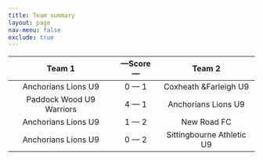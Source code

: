 ```yaml
---
title: Team summary
layout: page
nav-menu: false
exclude: true
---
```




|          Team 1          |  &mdash;Score&mdash;  |          Team 2           |
|:------------------------:|:---------------------:|:-------------------------:|
|   Anchorians Lions U9    |      0 &mdash; 1      |   Coxheath &Farleigh U9   |
| Paddock Wood U9 Warriors |      4 &mdash; 1      |    Anchorians Lions U9    |
|   Anchorians Lions U9    |      1 &mdash; 2      |        New Road FC        |
|   Anchorians Lions U9    |      0 &mdash; 2      | Sittingbourne Athletic U9 |

 <br /><br /><br />